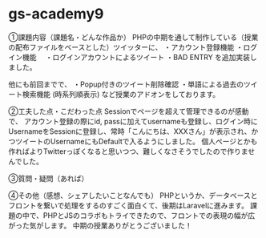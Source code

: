 # gs-academy9

①課題内容（課題名・どんな作品か）
PHPの中期を通して制作している（授業の配布ファイルをベースとした）ツイッターに、
・アカウント登録機能
・ログイン機能
　・ログインアカウントによるツイート
 ・BAD ENTRY
を追加実装しました。

他にも前回までで、
・Popup付きのツイート削除確認
・単語による過去のツイート検索機能 (時系列順表示)
など授業のアドオンをしております。

②工夫した点・こだわった点
Sessionでページを超えて管理できるのが感動で、
アカウント登録の際にid, passに加えてusernameも登録し、ログイン時にUsernameをSessionに登録し、常時「こんにちは、XXXさん」が表示され、かつツイートのUsernameにもDefaultで入るようにしました。
個人ページとかも作ればよりTwitterっぽくなると思いつつ、難しくなさそうでしたので作りませんでした。

③質問・疑問（あれば）


④その他（感想、シェアしたいことなんでも）
PHPというか、データベースとフロントを繋いで処理をするのすごく面白くて、後期はLaravelに進みます。
課題の中で、PHPとJSのコラボもトライできたので、フロントでの表現の幅が広がった気がします。
中期の授業ありがとうございました！
